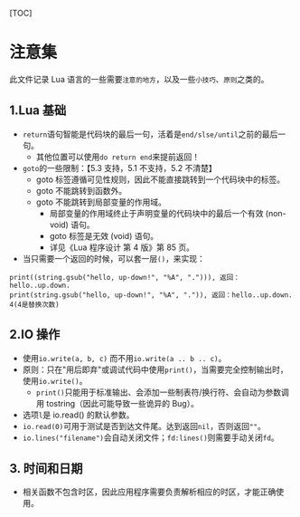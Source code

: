 [TOC]

# 注意集
此文件记录 Lua 语言的一些需要`注意的地方`，以及一些`小技巧`、`原则`之类的。

## 1.Lua 基础
* `return`语句智能是代码块的最后一句，活着是`end/slse/until`之前的最后一句。
    * 其他位置可以使用`do return end`来提前返回！
* `goto`的一些限制：【5.3 支持，5.1 不支持，5.2 不清楚】
    * goto 标签遵循可见性规则，因此不能直接跳转到一个代码块中的标签。
    * goto 不能跳转到函数外。
    * goto 不能跳转到局部变量的作用域。
        * 局部变量的作用域终止于声明变量的代码块中的最后一个有效 (non-void) 语句。
        * goto 标签是无效 (void) 语句。
        * 详见《Lua 程序设计 第 4 版》第 85 页。
* 当只需要一个返回的时候，可以套一层`()`，来实现：
```
print((string.gsub("hello, up-down!", "%A", "."))), 返回： hello..up.down.
print(string.gsub("hello, up-down!", "%A", ".")), 返回：hello..up.down. 4(4是替换次数)
```

## 2.IO 操作
* 使用`io.write(a, b, c)` 而不用`io.write(a .. b .. c)`。
* 原则：只在"用后即弃"或调试代码中使用`print()`，当需要完全控制输出时，使用`io.write()`。
    * `print()`只能用于标准输出、会添加一些制表符/换行符、会自动为参数调用 tostring（因此可能导致一些诡异的 Bug）。
* 选项`l`是 io.read() 的默认参数。
* `io.read(0)`可用于测试是否到达文件尾。达到返回`nil`，否则返回`""`。
* `io.lines("filename")`会自动关闭文件；`fd:lines()`则需要手动关闭`fd`。

## 3. 时间和日期
* 相关函数不包含时区，因此应用程序需要负责解析相应的时区，才能正确使用。